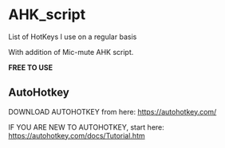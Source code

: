 # AHK_script
List of HotKeys I use on a regular basis

With addition of Mic-mute AHK script.

**FREE TO USE**


## AutoHotkey
DOWNLOAD AUTOHOTKEY from here:
https://autohotkey.com/

IF YOU ARE NEW TO AUTOHOTKEY, start here:
https://autohotkey.com/docs/Tutorial.htm